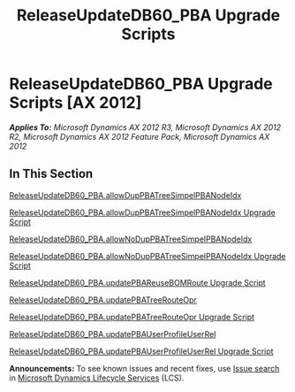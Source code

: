 ﻿---
title: ReleaseUpdateDB60_PBA Upgrade Scripts
TOCTitle: ReleaseUpdateDB60_PBA Upgrade Scripts
ms:assetid: 68fb107b-39f5-4dce-8168-0aed0da36d5e
ms:mtpsurl: https://msdn.microsoft.com/en-us/library/JJ685618(v=AX.60)
ms:contentKeyID: 49708820
ms.date: 05/18/2015
mtps_version: v=AX.60
---

# ReleaseUpdateDB60\_PBA Upgrade Scripts [AX 2012]


_**Applies To:** Microsoft Dynamics AX 2012 R3, Microsoft Dynamics AX 2012 R2, Microsoft Dynamics AX 2012 Feature Pack, Microsoft Dynamics AX 2012_

## In This Section

[ReleaseUpdateDB60\_PBA.allowDupPBATreeSimpelPBANodeIdx](releaseupdatedb60-pba-allowduppbatreesimpelpbanodeidx.md)

[ReleaseUpdateDB60\_PBA.allowDupPBATreeSimpelPBANodeIdx Upgrade Script](releaseupdatedb60-pba-allowduppbatreesimpelpbanodeidx-upgrade-script.md)

[ReleaseUpdateDB60\_PBA.allowNoDupPBATreeSimpelPBANodeIdx](releaseupdatedb60-pba-allownoduppbatreesimpelpbanodeidx.md)

[ReleaseUpdateDB60\_PBA.allowNoDupPBATreeSimpelPBANodeIdx Upgrade Script](releaseupdatedb60-pba-allownoduppbatreesimpelpbanodeidx-upgrade-script.md)

[ReleaseUpdateDB60\_PBA.updatePBAReuseBOMRoute Upgrade Script](releaseupdatedb60-pba-updatepbareusebomroute-upgrade-script.md)

[ReleaseUpdateDB60\_PBA.updatePBATreeRouteOpr](releaseupdatedb60-pba-updatepbatreerouteopr.md)

[ReleaseUpdateDB60\_PBA.updatePBATreeRouteOpr Upgrade Script](releaseupdatedb60-pba-updatepbatreerouteopr-upgrade-script.md)

[ReleaseUpdateDB60\_PBA.updatePBAUserProfileUserRel](releaseupdatedb60-pba-updatepbauserprofileuserrel.md)

[ReleaseUpdateDB60\_PBA.updatePBAUserProfileUserRel Upgrade Script](releaseupdatedb60-pba-updatepbauserprofileuserrel-upgrade-script.md)

  
**Announcements:** To see known issues and recent fixes, use [Issue search](http://go.microsoft.com/fwlink/?linkid=389258) in [Microsoft Dynamics Lifecycle Services](http://go.microsoft.com/fwlink/?linkid=306505) (LCS).

